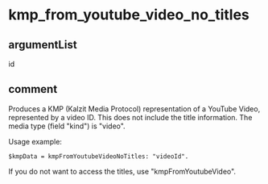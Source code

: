 # kmp_from_youtube_video_no_titles
## argumentList
id
## comment

Produces a KMP (Kalzit Media Protocol) representation of a YouTube Video, represented by a video ID.
This does not include the title information.
The media type (field "kind") is "video".

Usage example:
```kalzit
$kmpData = kmpFromYoutubeVideoNoTitles: "videoId".
```

If you do not want to access the titles, use "kmpFromYoutubeVideo".
